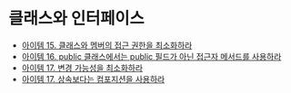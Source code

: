 # 클래스와 인터페이스

* [아이템 15. 클래스와 멤버의 접근 권한을 최소화하라](https://github.com/yjh2569/books/tree/main/Effective_Java/Ch04/Item15.md)
* [아이템 16. public 클래스에서는 public 필드가 아닌 접근자 메서드를 사용하라](https://github.com/yjh2569/books/tree/main/Effective_Java/Ch04/Item16.md)
* [아이템 17. 변경 가능성을 최소화하라](https://github.com/yjh2569/books/tree/main/Effective_Java/Ch04/Item17.md)
* [아이템 17. 상속보다는 컴포지션을 사용하라](https://github.com/yjh2569/books/tree/main/Effective_Java/Ch04/Item18.md)